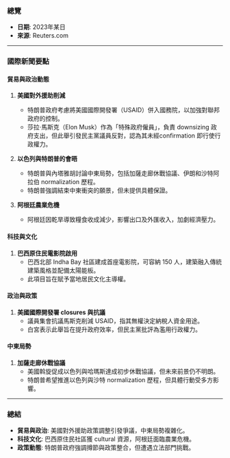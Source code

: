### 總覽
- **日期**: 2023年某日  
- **來源**: Reuters.com  

---

### 國際新聞要點

#### 貿易與政治動態
1. **美國對外援助削減**  
   - 特朗普政府考慮將美國國際開發署（USAID）併入國務院，以加強對聯邦政府的控制。  
   - 莎拉·馬斯克（Elon Musk）作為「特殊政府僱員」，負責 downsizing 政府支出，但此舉引發民主黨議員反對，認為其未經confirmation 即行使行政權力。

2. **以色列與特朗普的會晤**  
   - 特朗普與內塔雅胡討論中東局勢，包括加薩走廊休戰協議、伊朗和沙特阿拉伯 normalization 歷程。  
   - 特朗普強調結束中東衝突的願景，但未提供具體保證。

3. **阿根廷農業危機**  
   - 阿根廷因乾旱導致糧食收成減少，影響出口及外匯收入，加劇經濟壓力。

#### 科技與文化
1. **巴西原住民電影院啟用**  
   - 巴西北部 Indha Bay 社區建成首座電影院，可容納 150 人，建築融入傳統建築風格並配備太陽能板。  
   - 此項目旨在賦予當地居民文化主導權。

#### 政治與政策
1. **美國國際開發署 closures 與抗議**  
   - 議員集會抗議馬斯克削減 USAID，指其無權決定納稅人資金用途。  
   - 白宮表示此舉旨在提升政府效率，但民主黨批評為濫用行政權力。

#### 中東局勢
1. **加薩走廊休戰協議**  
   - 美國斡旋促成以色列與哈瑪斯達成初步休戰協議，但未來前景仍不明朗。  
   - 特朗普希望推進以色列與沙特 normalization 歷程，但具體行動受多方影響。

---

### 總結
- **貿易與政治**: 美國對外援助政策調整引發爭議，中東局勢複雜化。  
- **科技文化**: 巴西原住民社區獲 cultural 資源，阿根廷面臨農業危機。  
- **政策動態**: 特朗普政府強調撙節與政策整合，但遭遇立法部門挑戰。